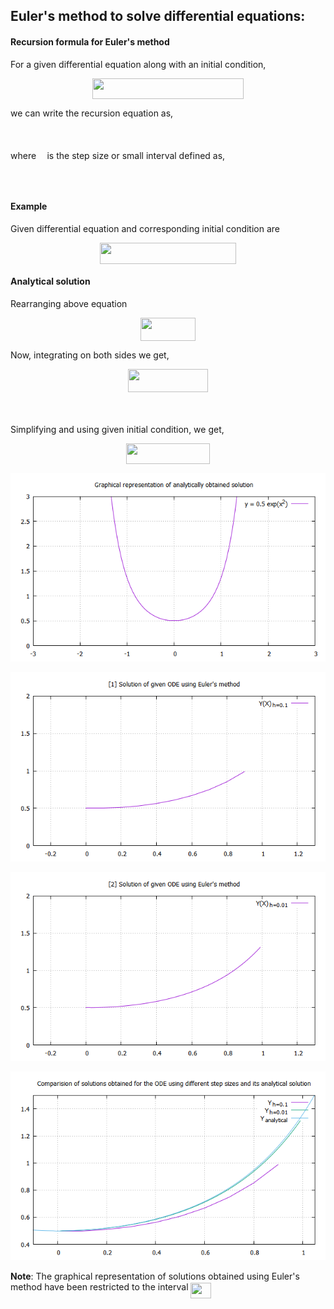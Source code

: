 ## Euler's method to solve differential equations:

#### Recursion formula for Euler's method 

For a given differential equation along with an initial condition,
<p align="center"><img src="/DEQ/EUM/tex/054908681de2467556fc61948104977c.svg?invert_in_darkmode&sanitize=true" align=middle width=241.50246284999997pt height=33.81208709999999pt/></p>

we can write the recursion equation as,
<p align="center"><img src="/DEQ/EUM/tex/c586f9728dbf09571df281187035e279.svg?invert_in_darkmode&sanitize=true" align=middle width=153.4970448pt height=16.438356pt/></p>

where <img src="/DEQ/EUM/tex/2ad9d098b937e46f9f58968551adac57.svg?invert_in_darkmode&sanitize=true" align=middle width=9.47111549999999pt height=22.831056599999986pt/> is the step size or small interval defined as,
<p align="center"><img src="/DEQ/EUM/tex/3b5d068f9cbd98226faf7e1c9a02318e.svg?invert_in_darkmode&sanitize=true" align=middle width=217.1358354pt height=17.74618065pt/></p>

#### Example
Given differential equation and corresponding initial condition are 
<p align="center"><img src="/DEQ/EUM/tex/81c3242907286b19801e96f9c0484ff0.svg?invert_in_darkmode&sanitize=true" align=middle width=217.65536924999998pt height=33.81208709999999pt/></p>

#### Analytical solution

Rearranging above equation
<p align="center"><img src="/DEQ/EUM/tex/9425c8cf313e2892186a0901e6389fa5.svg?invert_in_darkmode&sanitize=true" align=middle width=87.6194055pt height=37.0084374pt/></p> 
Now, integrating on both sides we get,
<p align="center"><img src="/DEQ/EUM/tex/91678741fe654c9ce87fafac692480fd.svg?invert_in_darkmode&sanitize=true" align=middle width=127.94808509999999pt height=37.0084374pt/></p> 

<p align="center"><img src="/DEQ/EUM/tex/e96d89a99aafe81b4deaf2b6c4fb503c.svg?invert_in_darkmode&sanitize=true" align=middle width=107.74933784999999pt height=17.399144399999997pt/></p>
Simplifying and using given initial condition, we get,
<p align="center"><img src="/DEQ/EUM/tex/3cc3f3e52689e0786a120f012a7264b1.svg?invert_in_darkmode&sanitize=true" align=middle width=133.27930439999997pt height=32.990165999999995pt/></p>

![Analytical Solution](analytical.png)

![Solution for step size h = 0.1](euler1.png)

![Solution for step size h = 0.01](euler2.png)

![Comparision of analytical solution and solutions obtained by Euler's method](euler_comparision.png)


**Note**: The graphical representation of solutions obtained using Euler's method have been restricted to the interval <img src="/DEQ/EUM/tex/acf5ce819219b95070be2dbeb8a671e9.svg?invert_in_darkmode&sanitize=true" align=middle width=32.87674994999999pt height=24.65753399999998pt/>